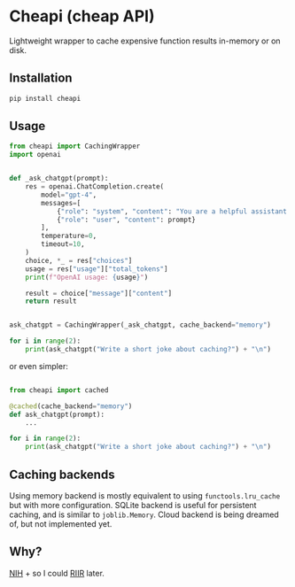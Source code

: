# Cheapi (cheap API) 

Lightweight wrapper to cache expensive function results in-memory or on disk.


## Installation

```bash
pip install cheapi
```

## Usage

```python
from cheapi import CachingWrapper
import openai


def _ask_chatgpt(prompt):
    res = openai.ChatCompletion.create(
        model="gpt-4",
        messages=[
            {"role": "system", "content": "You are a helpful assistant for a software engineer."},
            {"role": "user", "content": prompt}
        ],
        temperature=0,
        timeout=10,
    )
    choice, *_ = res["choices"]
    usage = res["usage"]["total_tokens"]
    print(f"OpenAI usage: {usage}")

    result = choice["message"]["content"]
    return result


ask_chatgpt = CachingWrapper(_ask_chatgpt, cache_backend="memory")

for i in range(2):
    print(ask_chatgpt("Write a short joke about caching?") + "\n")
```
or even simpler:
```python

from cheapi import cached

@cached(cache_backend="memory")
def ask_chatgpt(prompt):
    ...

for i in range(2):
    print(ask_chatgpt("Write a short joke about caching?") + "\n")
```

## Caching backends

Using memory backend is mostly equivalent to using `functools.lru_cache` but with more configuration.
SQLite backend is useful for persistent caching, and is similar to `joblib.Memory`.
Cloud backend is being dreamed of, but not implemented yet.

## Why? 

[NIH](https://en.wikipedia.org/wiki/Not_invented_here) + so I could [RIIR](https://www.urbandictionary.com/define.php?term=riir) later.
